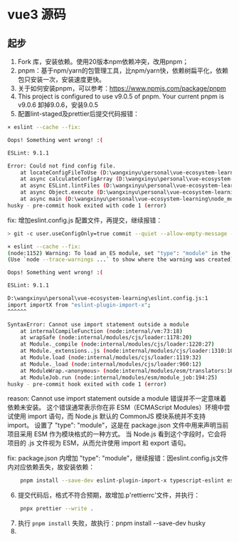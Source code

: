 # vue3 源码

## 起步

1. Fork 库，安装依赖。使用20版本npm依赖冲突，改用pnpm；
2. pnpm：基于npm/yarn的包管理工具，比npm/yarn快，依赖树扁平化，依赖包只安装一次，安装速度更快。
3. 关于如何安装pnpm，可以参考：https://www.npmjs.com/package/pnpm
4. This project is configured to use v9.0.5 of pnpm. Your current pnpm is v9.0.6 卸掉9.0.6，安装9.0.5
5. 配置lint-staged及prettier后提交代码报错：

```bash
× eslint --cache --fix:

Oops! Something went wrong! :(

ESLint: 9.1.1

Error: Could not find config file.
    at locateConfigFileToUse (D:\wangxinyu\personal\vue-ecosystem-learning\node_modules\.pnpm\eslint@9.1.1\node_modules\eslint\lib\eslint\eslint.js:350:21)
    at async calculateConfigArray (D:\wangxinyu\personal\vue-ecosystem-learning\node_modules\.pnpm\eslint@9.1.1\node_modules\eslint\lib\eslint\eslint.js:385:49)
    at async ESLint.lintFiles (D:\wangxinyu\personal\vue-ecosystem-learning\node_modules\.pnpm\eslint@9.1.1\node_modules\eslint\lib\eslint\eslint.js:815:25)
    at async Object.execute (D:\wangxinyu\personal\vue-ecosystem-learning\node_modules\.pnpm\eslint@9.1.1\node_modules\eslint\lib\cli.js:500:23)
    at async main (D:\wangxinyu\personal\vue-ecosystem-learning\node_modules\.pnpm\eslint@9.1.1\node_modules\eslint\bin\eslint.js:153:22)
husky - pre-commit hook exited with code 1 (error)
```

fix: 增加eslint.config.js 配置文件，再提交，继续报错：

```bash
> git -c user.useConfigOnly=true commit --quiet --allow-empty-message --file - --allow-empty-message

× eslint --cache --fix:
(node:1152) Warning: To load an ES module, set "type": "module" in the package.json or use the .mjs extension.
(Use `node --trace-warnings ...` to show where the warning was created)

Oops! Something went wrong! :(

ESLint: 9.1.1

D:\wangxinyu\personal\vue-ecosystem-learning\eslint.config.js:1
import importX from "eslint-plugin-import-x";
^^^^^^

SyntaxError: Cannot use import statement outside a module
    at internalCompileFunction (node:internal/vm:73:18)
    at wrapSafe (node:internal/modules/cjs/loader:1178:20)
    at Module._compile (node:internal/modules/cjs/loader:1220:27)
    at Module._extensions..js (node:internal/modules/cjs/loader:1310:10)
    at Module.load (node:internal/modules/cjs/loader:1119:32)
    at Module._load (node:internal/modules/cjs/loader:960:12)
    at ModuleWrap.<anonymous> (node:internal/modules/esm/translators:169:29)
    at ModuleJob.run (node:internal/modules/esm/module_job:194:25)
husky - pre-commit hook exited with code 1 (error)
```

reason: Cannot use import statement outside a module 错误并不一定意味着依赖未安装。
这个错误通常表示你在非 ESM（ECMAScript Modules）环境中尝试使用 import 语句，而 Node.js 默认的 CommonJS 模块系统并不支持 import。
设置了 "type": "module"，这是在 package.json 文件中用来声明当前项目采用 ESM 作为模块格式的一种方式。
当 Node.js 看到这个字段时，它会将项目的 .js 文件视为 ESM，从而允许使用 import 和 export 语句。

fix: package.json 内增加 "type": "module"，继续报错：因eslint.config.js文件内对应依赖丢失，故安装依赖：

```bash
    pnpm install --save-dev eslint-plugin-import-x typescript-eslint eslint-plugin-vitest tslib
```

6. 提交代码后，格式不符合预期，故增加.p'rettierrc'文件，并执行：

```bash
    pnpx prettier --write .
```

7. 执行 `pnpm install` 失败，故执行：pnpm install --save-dev husky
8.
